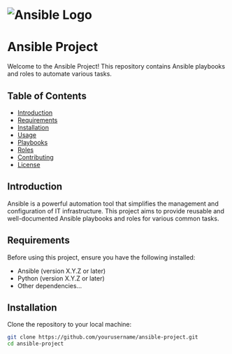 # ![Ansible Logo](https://cdn.worldvectorlogo.com/logos/ansible.svg)

# Ansible Project

Welcome to the Ansible Project! This repository contains Ansible playbooks and roles to automate various tasks.

## Table of Contents

- [Introduction](#introduction)
- [Requirements](#requirements)
- [Installation](#installation)
- [Usage](#usage)
- [Playbooks](#playbooks)
- [Roles](#roles)
- [Contributing](#contributing)
- [License](#license)

## Introduction

Ansible is a powerful automation tool that simplifies the management and configuration of IT infrastructure. This project aims to provide reusable and well-documented Ansible playbooks and roles for various common tasks.

## Requirements

Before using this project, ensure you have the following installed:

- Ansible (version X.Y.Z or later)
- Python (version X.Y.Z or later)
- Other dependencies...

## Installation

Clone the repository to your local machine:

```bash
git clone https://github.com/yourusername/ansible-project.git
cd ansible-project

